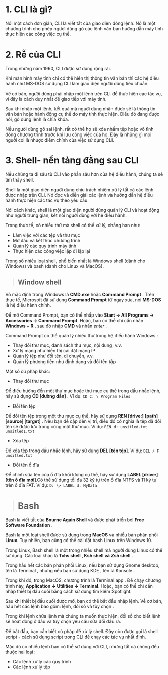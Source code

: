 # 1. CLI là gì?
Nói một cách đơn giản, CLI là viết tắt của giao diện dòng lệnh. Nó là một chương trình cho phép người dùng gõ các lệnh văn bản hướng dẫn máy tính thực hiện các công việc cụ thể.  

# 2. Rễ của CLI
 
Trong những năm 1960, CLI được sử dụng rộng rãi.  

Khi màn hình máy tính chỉ có thể hiển thị thông tin văn bản thì các hệ điều hành như MS-DOS sử dụng CLI làm giao diện người dùng tiêu chuẩn.

Về cơ bản, người dùng phải nhập một lệnh trên CLI để thực hiện các tác vụ, vì đây là cách duy nhất để giao tiếp với máy tính.  

Sau khi nhập một lệnh, kết quả mà người dùng nhận được sẽ là thông tin văn bản hoặc hành động cụ thể do máy tính thực hiện. Điều đó đang được nói, gõ đúng lệnh là chìa khóa.  

Nếu người dùng gõ sai lệnh, rất có thể họ sẽ xóa nhầm tệp hoặc vô tình đóng chương trình trước khi lưu công việc của họ. Đây là những gì mọi người coi là nhược điểm chính của việc sử dụng CLI.  

# 3. Shell- nền tảng đằng sau CLI
Nếu chúng ta đi sâu từ CLI vào phần sâu hơn của hệ điều hành, chúng ta sẽ tìm thấy shell.  

Shell là một giao diện người dùng chịu trách nhiệm xử lý tất cả các lệnh được nhập trên CLI. Nó đọc và diễn giải các lệnh và hướng dẫn hệ điều hành thực hiện các tác vụ theo yêu cầu.  

Nói cách khác, shell là một giao diện người dùng quản lý CLI và hoạt động như người trung gian, kết nối người dùng với hệ điều hành.  

Trong thực tế, có nhiều thứ mà shell có thể xử lý, chẳng hạn như:  

* Làm việc với các tệp và thư mục  
* Mở đầu và kết thúc chương trình  
* Quản lý các quy trình máy tính  
* Thực hiện các công việc lặp đi lặp lại  

Trong số nhiều loại shell, phổ biến nhất là Windows shell (dành cho Windows) và bash (dành cho Linux và MacOS).
> ## Window shell
> 
Vỏ mặc định trong Windows là **CMD.exe** hoặc **Command Prompt** . Trên thực tế, Microsoft đã sử dụng **Command Prompt** từ ngày xưa, nơi **MS-DOS** là hệ điều hành chính.  

Để mở Command Prompt, bạn có thể nhấp vào **Start -> All Programs -> Accessories -> Command Prompt**. Hoặc, bạn có thể chỉ cần nhấn **Windows + R** , sau đó nhập **CMD** và nhấn *enter* .  

Command Prompt có thể quản lý nhiều thứ trong hệ điều hành Windows :  

- Thay đổi thư mục, danh sách thư mục, nội dung, v.v.  
- Xử lý mạng như hiển thị cài đặt mạng IP  
- Quản lý tệp như đổi tên, di chuyển, v.v.  
- Quản lý phương tiện như định dạng và đổi tên tập  

Một số cú pháp khác:  

* Thay đổi thư mục  

Để điều hướng đến một thư mục hoặc thư mục cụ thể trong dấu nhắc lệnh, hãy sử dụng **CD [đường dẫn]** . Ví dụ: `CD C: \ Program Files`  

* Đổi tên tệp  

Để đổi tên tệp trong một thư mục cụ thể, hãy sử dụng **REN [drive:] [path] [source] [target]** . Nếu bạn đề cập đến vị trí, điều đó có nghĩa là tệp đã đổi tên sẽ được lưu trong cùng một thư mục. Ví dụ:
`REN d: unsitled.txt unsitled1.txt`  
* Xóa tệp  

Để xóa tệp trong dấu nhắc lệnh, hãy sử dụng **DEL [tên tệp]**. Ví dụ: `DEL / F unsitled.txt`  

* Đổi tên ổ đĩa

Để chỉnh sửa tên của ổ đĩa khối lượng cụ thể, hãy sử dụng **LABEL [drive:] [tên ổ đĩa mới]**.Có thể sử dụng tối đa 32 ký tự trên ổ đĩa NTFS và 11 ký tự trên ổ đĩa FAT. Ví dụ: `D: \> LABEL d: MyData`  

> # Bash
> 
Bash là viết tắt của **Bourne Again Shell** và được phát triển bởi **Free Software Foundation** .  

Bash là một loại shell được sử dụng trong **MacOS** và nhiều bản phân phối **Linux**. Tuy nhiên, bạn cũng có thể cài đặt bash Linux trên Windows 10.  

Trong Linux, Bash shell là một trong nhiều shell mà người dùng Linux có thể sử dụng. Các loại khác là **Tchs shell , Ksh shell và Zsh shell** .  

Trong hầu hết các bản phân phối Linux, nếu bạn sử dụng Gnome desktop, tên là Terminal , nhưng nếu bạn sử dụng KDE , tên là Konsole .  

Trong khi đó, trong MacOS, chương trình là Terminal.app . Để chạy chương trình này, **Application -> Utilities -> Terminal**. Hoặc, bạn có thể chỉ cần nhập thiết bị đầu cuối bằng cách sử dụng tìm kiếm Spotlight.   

Sau khi thiết bị đầu cuối được mở, bạn có thể bắt đầu nhập lệnh. Về cơ bản, hầu hết các lệnh bao gồm: lệnh, đối số và tùy chọn .  

Trong khi lệnh chứa lệnh mà chúng ta muốn thực hiện, đối số cho biết lệnh sẽ hoạt động ở đâu và tùy chọn yêu cầu sửa đổi đầu ra.  

Để bắt đầu, bạn cần biết cú pháp để xử lý shell. Đây còn được gọi là shell script - cách sử dụng script trong CLI để chạy các tác vụ nhất định.  

Mặc dù có nhiều lệnh bạn có thể sử dụng với CLI, nhưng tất cả chúng đều thuộc hai loại :  

* Các lệnh xử lý các quy trình  
* Các lệnh xử lý tệp  
